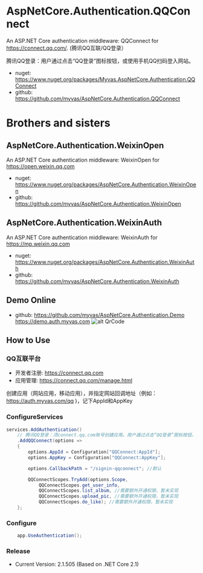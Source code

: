 # AspNetCore.Authentication.QQConnect
An ASP.NET Core authentication middleware: QQConnect for https://connect.qq.com/. (腾讯QQ互联/QQ登录）

腾讯QQ登录：用户通过点击“QQ登录”图标按钮，或使用手机QQ扫码登入网站。

* nuget: https://www.nuget.org/packages/Myvas.AspNetCore.Authentication.QQConnect
* github: https://github.com/myvas/AspNetCore.Authentication.QQConnect

# Brothers and sisters
## AspNetCore.Authentication.WeixinOpen
An ASP.NET Core authentication middleware: WeixinOpen for https://open.weixin.qq.com
* nuget: https://www.nuget.org/packages/AspNetCore.Authentication.WeixinOpen
* github: https://github.com/myvas/AspNetCore.Authentication.WeixinOpen

## AspNetCore.Authentication.WeixinAuth
An ASP.NET Core authentication middleware: WeixinAuth for https://mp.weixin.qq.com
* nuget: https://www.nuget.org/packages/AspNetCore.Authentication.WeixinAuth
* github: https://github.com/myvas/AspNetCore.Authentication.WeixinAuth

## Demo Online
* github: https://github.com/myvas/AspNetCore.Authentication.Demo
https://demo.auth.myvas.com
![alt QrCode](http://mmbiz.qpic.cn/mmbiz_jpg/lPe5drS9euRQR1eCK5cGXaibHYL6vBR4pGLB34ju2hXCiaMQiayOU8w5GMfEH7WZsVNTnhLTpnzAC9xfdWuTT89OA/0)

## How to Use
### QQ互联平台
- 开发者注册: https://connect.qq.com
- 应用管理: https://connect.qq.com/manage.html

创建应用（网站应用，移动应用），并指定网站回调地址（例如：https://auth.myvas.com/qq )，记下AppId和AppKey

### ConfigureServices
```csharp
services.AddAuthentication()
    // 腾讯QQ登录：须connect.qq.com账号创建应用。用户通过点击“QQ登录”图标按钮，或使用手机QQ扫码登入网站。
    .AddQQConnect(options => 
    {
        options.AppId = Configuration["QQConnect:AppId"];
        options.AppKey = Configuration["QQConnect:AppKey"];

        options.CallbackPath = "/signin-qqconnect"; //默认

        QQConnectScopes.TryAdd(options.Scope,
            QQConnectScopes.get_user_info,
            QQConnectScopes.list_album, //需要额外开通权限，暂未实现
            QQConnectScopes.upload_pic, //需要额外开通权限，暂未实现
            QQConnectScopes.do_like); //需要额外开通权限，暂未实现
    };
```

### Configure
```csharp
    app.UseAuthentication();
```

### Release
* Current Version: 2.1.505 (Based on .NET Core 2.1)


